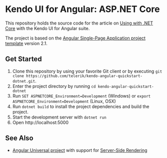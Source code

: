 # Kendo UI for Angular: ASP.NET Core

This repository holds the source code for the article on [Using with .NET Core](https://www.telerik.com/kendo-angular-ui/components/installation/dotnet-core/) with the Kendo UI for Angular suite.

The project is based on the [Angular Single-Page Application project template](https://docs.microsoft.com/en-us/aspnet/core/spa/angular?tabs=netcore-cli) version 2.1.

## Get Started

1. Clone this repository by using your favorite Git client or by executing `git clone https://github.com/telerik/kendo-angular-quickstart-dotnet.git`.
1. Enter the project directory by running `cd kendo-angular-quickstart-dotnet`
1. Run `SET ASPNETCORE_Environment=Development` (Windows) or `export ASPNETCORE_Environment=Development` (Linux, OSX)
1. Run `dotnet build` to install the project dependencies and build the project.
1. Start the development server with `dotnet run`
1. Open http://localhost:5000

## See Also

* [Angular Universal project](https://github.com/telerik/kendo-angular-universal-demo) with support for [Server-Side Rendering](https://docs.microsoft.com/en-us/aspnet/core/spa/angular?tabs=netcore-cli#server-side-rendering)

